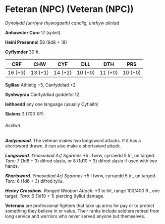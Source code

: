 # Feteran (NPC) (Veteran (NPC))

*Dynolydd (unrhyw rhywogaeth) canolig, unrhyw aliniad*

**Anhawster Curo** 17 (splint)

**Heini Presennol** 58 (9d8 + 18)

**Cyflymder** 30 ft.

| CRF     | CHW     | CYF     | DLL     | DTH     | PRS     |
|---------|---------|---------|---------|---------|---------|
| 16 (+3) | 13 (+1) | 14 (+2) | 10 (+0) | 11 (+0) | 10 (+0) |

**Sgiliau** Athletig +5, Canfyddiad +2

**Synhwyrau** Canfyddiad goddefol 12

**Ieithoedd** any one language (usually Cyfiaith)

**Sialens** 3 (700 XP)

###### Acsiwn

***Amlymosod***. The veteran makes two longsword attacks. If it has a shortsword drawn, it can also make a shortsword attack.

***Longsword***. *Ymosodiad Arf Sgarmes* +5 i fwrw, cyrraedd 5 tr., un targed. *Taro:* 7 (1d8 + 3) difrod slasio, or 8 (1d10 + 3) difrod slasio if used with two hands.

***Shortsword***. *Ymosodiad Arf Sgarmes* +5 i fwrw, cyrraedd 5 tr., un targed. *Taro:* 6 (1d6 + 3) difrod tyllu.

***Heavy Crossbow***. *Ranged Weapon Attack:* +3 to hit, range 100/400 ft., one target. *Taro:* 6 (1d10 + 1) piercing (tyllu) damage.

**Veterans** are professional fighters that take up arms for pay or to protect something they believe in or value. Their ranks include soldiers retired from long service and warriors who never served anyone but themselves.